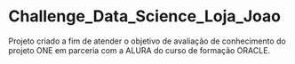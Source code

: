 # Challenge_Data_Science_Loja_Joao
Projeto criado a fim de atender o objetivo de avaliação de conhecimento do projeto ONE em parceria com a ALURA do curso de formação ORACLE.
